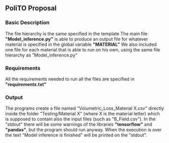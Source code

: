 ## PoliTO Proposal

### Basic Description
The file hierarchy is the same specified in the template
The main file **"Model_inference.py"** is able to produce an output file for whatever material is specified in the global variable **"MATERIAL"**
We also included one file for each material that is able to run on his own, using the same file hierarchy as "Model_inference.py"

### Requirements
All the requirements needed to run all the files are specified in **"requirements.txt"**

### Output
The programs create a file named "Volumetric_Loss_Material X.csv" directly inside the folder "Testing/Material X" (where X is the material letter) 
which is supposed to contain also the input files (such as "B_Field.csv").
In the "stdout" there will be some warnings of the libraries **"tensorflow"** and **"pandas"**, but the program should run anyway.
When the execution is over the text "Model inference is finished" will be printed on the "stdout".
